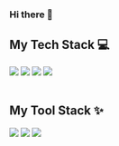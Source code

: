 ### Hi there 👋

<!--
**wlsghk/wlsghk** is a ✨ _special_ ✨ repository because its `README.md` (this file) appears on your GitHub profile.

Here are some ideas to get you started:

- 🔭 I’m currently working on ...
- 🌱 I’m currently learning ...
- 👯 I’m looking to collaborate on ...
- 🤔 I’m looking for help with ...
- 💬 Ask me about ...
- 📫 How to reach me: ...
- 😄 Pronouns: ...
- ⚡ Fun fact: ...
-->
<h2>My Tech Stack 💻</h2>
<div><img src="https://img.shields.io/badge/html5-E34F26?style=for-the-badge&logo=HTML5&logoColor=white">&nbsp;<img src="https://img.shields.io/badge/css3-1572B6?style=for-the-badge&logo=CSS3&logoColor=white">&nbsp;<img src="https://img.shields.io/badge/javascript-F7DF1E?style=for-the-badge&logo=JavaScript&logoColor=white">&nbsp;<img src="https://img.shields.io/badge/react-61DAFB?style=for-the-badge&logo=React&logoColor=white"></div>
<br />
<h2>My Tool Stack ✨</h2>
<div><img src="https://img.shields.io/badge/adobephotoshop-31A8FF?style=for-the-badge&logo=AdobePhotoshop&logoColor=white">&nbsp;<img src="https://img.shields.io/badge/adobeillustrator-FF9A00?style=for-the-badge&logo=AdobeIllustrator&logoColor=white">&nbsp;<img src="https://img.shields.io/badge/figma-F24E1E?style=for-the-badge&logo=Figma&logoColor=white">&nbsp;</div>
